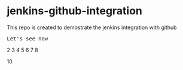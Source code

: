 # jenkins-github-integration
This repo is created to demostrate the jenkins integration with github
<pre>Let's see now</pre>
2
3
4
5
6
7
8

10
